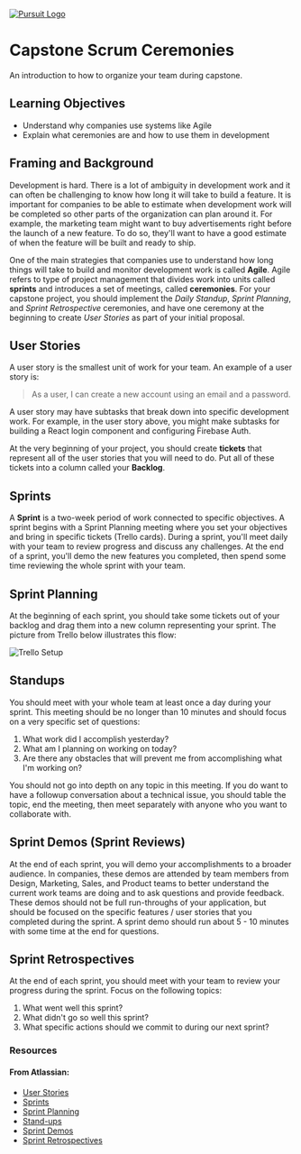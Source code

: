 [![Pursuit Logo](https://avatars1.githubusercontent.com/u/5825944?s=200&v=4)](https://pursuit.org)

# Capstone Scrum Ceremonies

An introduction to how to organize your team during capstone.

## Learning Objectives

- Understand why companies use systems like Agile
- Explain what ceremonies are and how to use them in development

## Framing and Background

Development is hard.  There is a lot of ambiguity in development work and it can often be challenging to know how long it will take to build a feature. It is important for companies to be able to estimate when development work will be completed so other parts of the organization can plan around it. For example, the marketing team might want to buy advertisements right before the launch of a new feature.  To do so, they'll want to have a good estimate of when the feature will be built and ready to ship.

One of the main strategies that companies use to understand how long things will take to build and monitor development work is called **Agile**.  Agile refers to type of project management that divides work into units called **sprints** and introduces a set of meetings, called **ceremonies**.  For your capstone project, you should implement the *Daily Standup*, *Sprint Planning*, and *Sprint Retrospective* ceremonies, and have one ceremony at the beginning to create *User Stories* as part of your initial proposal.

## User Stories

A user story is the smallest unit of work for your team.  An example of a user story is:

> As a user, I can create a new account using an email and a password.

A user story may have subtasks that break down into specific development work.  For example, in the user story above, you might make subtasks for building a React login component and configuring Firebase Auth.

At the very beginning of your project, you should create **tickets** that represent all of the user stories that you will need to do.  Put all of these tickets into a column called your **Backlog**.


## Sprints

A **Sprint** is a two-week period of work connected to specific objectives.  A sprint begins with a Sprint Planning meeting where you set your objectives and bring in specific tickets (Trello cards).  During a sprint, you'll meet daily with your team to review progress and discuss any challenges.  At the end of a sprint, you'll demo the new features you completed, then spend some time reviewing the whole sprint with your team.


## Sprint Planning

At the beginning of each sprint, you should take some tickets out of your backlog and drag them into a new column representing your sprint.  The picture from Trello below illustrates this flow:

![Trello Setup](https://blog.trello.com/hs-fs/hubfs/sprint%20board.png?width=1474&name=sprint%20board.png)


## Standups

You should meet with your whole team at least once a day during your sprint.  This meeting should be no longer than 10 minutes and should focus on a very specific set of questions:

1. What work did I accomplish yesterday?
2. What am I planning on working on today?
3. Are there any obstacles that will prevent me from accomplishing what I'm working on?

You should not go into depth on any topic in this meeting.  If you do want to have a followup conversation about a technical issue, you should table the topic, end the meeting, then meet separately with anyone who you want to collaborate with.

## Sprint Demos (Sprint Reviews)

At the end of each sprint, you will demo your accomplishments to a broader audience.  In companies, these demos are attended by team members from Design, Marketing, Sales, and Product teams to better understand the current work teams are doing and to ask questions and provide feedback.  These demos should not be full run-throughs of your application, but should be focused on the specific features / user stories that you completed during the sprint.  A sprint demo should run about 5 - 10 minutes with some time at the end for questions.

## Sprint Retrospectives

At the end of each sprint, you should meet with your team to review your progress during the sprint.  Focus on the following topics:

1. What went well this sprint?
1. What didn't go so well this sprint?
1. What specific actions should we commit to during our next sprint?


### Resources

#### From Atlassian:

- [User Stories](https://www.atlassian.com/agile/project-management/user-stories)
- [Sprints](https://www.atlassian.com/agile/scrum/sprints)
- [Sprint Planning](https://www.atlassian.com/agile/scrum/sprint-planning)
- [Stand-ups](https://www.atlassian.com/agile/scrum/standups)
- [Sprint Demos](https://www.atlassian.com/agile/scrum/sprint-reviews)
- [Sprint Retrospectives](https://www.atlassian.com/agile/scrum/retrospectives)
